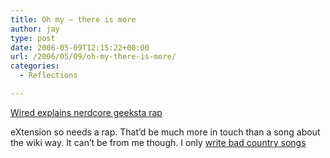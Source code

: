 ```yaml
---
title: Oh my – there is more
author: jay
type: post
date: 2006-05-09T12:15:22+00:00
url: /2006/05/09/oh-my-there-is-more/
categories:
  - Reflections

---
```

[Wired explains nerdcore geeksta rap][1]

eXtension so needs a rap. That’d be much more in touch than a song about the wiki way. It can’t be from me though. I only [write bad country songs][2]

 [1]: http://www.wired.com/news/culture/0,1284,67970,00.html
 [2]: /techstaff